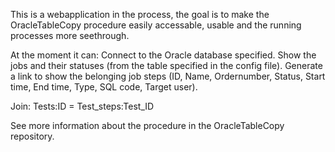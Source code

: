 This is a webapplication in the process, the goal is to make the OracleTableCopy procedure easily accessable, usable and the running processes more seethrough.

At the moment it can: 
Connect to the Oracle database specified.
Show the jobs and their statuses (from the table specified in the config file).
Generate a link to show the belonging job steps (ID, Name, Ordernumber, Status, Start time, End time, Type, SQL code, Target user).

Join: 
Tests:ID = Test_steps:Test_ID

See more information about the procedure in the OracleTableCopy repository.
